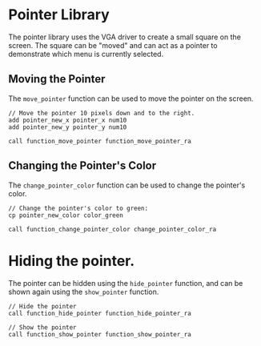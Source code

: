 # Pointer Library

The pointer library uses the VGA driver to create a small square on the screen.
The square can be "moved" and can act as a pointer to demonstrate which menu is
currently selected.

## Moving the Pointer

The `move_pointer` function can be used to move the pointer on the screen.

```
// Move the pointer 10 pixels down and to the right.
add pointer_new_x pointer_x num10 
add pointer_new_y pointer_y num10

call function_move_pointer function_move_pointer_ra
```

## Changing the Pointer's Color

The `change_pointer_color` function can be used to change the pointer's color.

```
// Change the pointer's color to green:
cp pointer_new_color color_green

call function_change_pointer_color change_pointer_color_ra
```

# Hiding the pointer.

The pointer can be hidden using the `hide_pointer` function, and can be shown again
using the `show_pointer` function.

```
// Hide the pointer
call function_hide_pointer function_hide_pointer_ra

// Show the pointer
call function_show_pointer function_show_pointer_ra
```